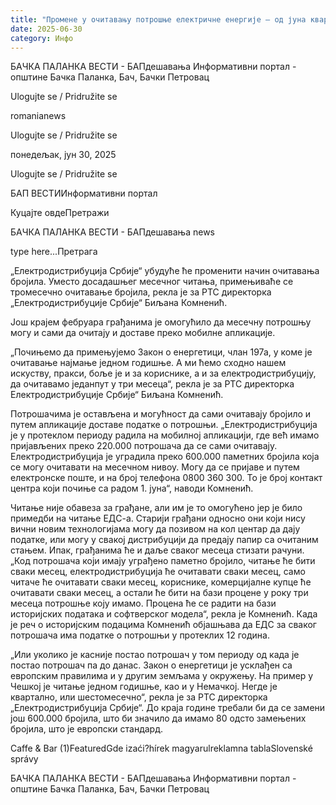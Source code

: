```yaml
---
title: "Промене у очитавању потрошње електричне енергије – од јуна квартално читање бројила"
date: 2025-06-30
category: Инфо
---
```


БАЧКА ПАЛАНКА ВЕСТИ - БАПдешавања Информативни портал - општине Бачка Паланка, Бач, Бачки Петровац

Ulogujte se / Pridružite se

romanianews

Ulogujte se / Pridružite se

понедељак, јун 30, 2025

Ulogujte se / Pridružite se

БАП ВЕСТИИнформативни портал

Куцајте овдеПретражи

БАЧКА ПАЛАНКА ВЕСТИ - БАПдешавања news

type here...Претрага

„Електродистрибуција Србије“ убудуће ће променити начин очитавања бројила. Уместо досадашњег месечног читања, примењиваће се тромесечно очитавање бројила, рекла је за РТС директорка „Електродистрибуције Србије“ Биљана Комненић.

Још крајем фебруара грађaнима је омогућило да месечну потрошњу могу и сами да очитају и доставе преко мобилне апликације.





„Почињемо да примењујемо Закон о енергетици, члан 197а, у коме је очитавање најмање једном годишње. А ми ћемо сходно нашем искуству, пракси, боље је и за кориснике, а и за електродистрибуцију, да очитавамо једанпут у три месеца“, рекла је за РТС директорка Електродистрибуције Србије“ Биљана Комненић.


Потрошачима је остављена и могућност да сами очитавају бројило и путем апликације доставе податке о потрошњи.
„Електродистрибуција је у протеклом периоду радила на мобилној апликацији, где већ имамо пријављених преко 220.000 потрошача да се сами очитавају. Електродистрибуција је уградила преко 600.000 паметних бројила која се могу очитавати на месечном нивоу. Могу да се пријаве и путем електронске поште, и на број телефона 0800 360 300. То је број контакт центра који почиње са радом 1. јуна“, наводи Комненић.


Читање није обавеза за грађане, али им је то омогућено јер је било примедби на читање ЕДС-а. Старији грађани односно они који нису вични новим технологијама могу да позивом на кол центар да дају податке, или могу у свакој дистрибуцији да предају папир са очитаним стањем. Ипак, грађанима ће и даље сваког месеца стизати рачуни.
„Код потрошача који имају уграђено паметно бројило, читање ће бити сваки месец, електродистрибуција ће очитавати сваки месец, само читаче ће очитавати сваки месец, кориснике, комерцијалне купце ће очитавати сваки месец, а остали ће бити на бази процене у року три месеца потрошње коју имамо. Процена ће се радити на бази историјских података и софтверског модела“, рекла је Комненић.
Када је реч о историјским подацима Комненић објашњава да ЕДС за сваког потрошача има податке о потрошњи у протеклих 12 година.












„Или уколико је касније постао потрошач у том периоду од када је постао потрошач па до данас. Закон о енергетици је усклађен са европским правилима и у другим земљама у окружењу. На пример у Чешкој је читање једном годишње, као и у Немачкој. Негде је квартално, или шестомесечно“, рекла је за РТС директорка „Електродистрибуција Србије“. До краја године требали би да се замени још 600.000 бројила, што би значило да имамо 80 одсто замењених бројила, што је европски стандард.

Caffe & Bar (1)FeaturedGde izaći?hírek magyarulreklamna tablaSlovenské správy

БАЧКА ПАЛАНКА ВЕСТИ - БАПдешавања Информативни портал - општине Бачка Паланка, Бач, Бачки Петровац
